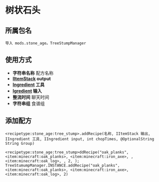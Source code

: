 # 树状石头

## 所属包名
`导入 mods.stone_age。TreeStumpManager`

## 使用方式
- **字符串名称** 配方名称
- **[IItemStack](/Vanilla/Items/IItemStack/) output**
- **[Ingredient](/Vanilla/Variable_Types/IIngredient/) 工具**
- **[Igredient](/Vanilla/Variable_Types/IIngredient/) 输入**
- **整流时间** 聊天时间
- **字符串组** 食谱组

## 添加配方

```zenscript
<recipetype:stone_age:tree_stump>.addRecipe(名称, IItemStack 输出, IIngredient 工具, IIngredient input, int chopTimes, @OptionalString String Group)

<recipetype:stone_age:tree_stump>ddRecipe("oak_planks", <item:minecraft:oak_planks>, <item:minecraft:iron_axe>, , <item:minecraft:oak_log>, , 2, );
TreeStumumpManager.INSTANCE.addRecipe("oak_planks", <item:minecraft:oak_planks>, <item:minecraft:iron_axe>, <item:minecraft:oak_log>, 2)
```
